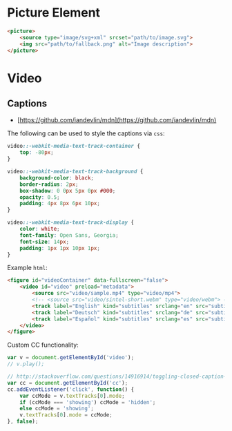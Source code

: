 # Picture Element

```html
<picture>
    <source type="image/svg+xml" srcset="path/to/image.svg">
    <img src="path/to/fallback.png" alt="Image description">
</picture>
```

# Video

## Captions

- [https://github.com/iandevlin/mdn](https://github.com/iandevlin/mdn)

The following can be used to style the captions via `css`:

```css
video::-webkit-media-text-track-container {
    top: -80px;
}

video::-webkit-media-text-track-background {
    background-color: black;
    border-radius: 2px;
    box-shadow: 0 0px 5px 0px #000;
    opacity: 0.5;
    padding: 4px 8px 6px 10px;
}

video::-webkit-media-text-track-display {
    color: white;
    font-family: Open Sans, Georgia;
    font-size: 14px;
    padding: 1px 1px 10px 1px;
}
```

Example `html`:

```html
<figure id="videoContainer" data-fullscreen="false">
    <video id="video" preload="metadata">
        <source src="video/sample.mp4" type="video/mp4">
        <!-- <source src="video/sintel-short.webm" type="video/webm"> -->
        <track label="English" kind="subtitles" srclang="en" src="subtitles/vtt/sintel-en.vtt" default>
        <track label="Deutsch" kind="subtitles" srclang="de" src="subtitles/vtt/sintel-de.vtt">
        <track label="Español" kind="subtitles" srclang="es" src="subtitles/vtt/sintel-es.vtt">
    </video>
</figure>
```

Custom CC functionality:

```javascript
var v = document.getElementById('video');
// v.play();

// http://stackoverflow.com/questions/14916914/toggling-closed-caption-in-html5-video-and-disabling-default-video-controls
var cc = document.getElementById('cc');
cc.addEventListener('click', function() {
    var ccMode = v.textTracks[0].mode;
    if (ccMode === 'showing') ccMode = 'hidden';
    else ccMode = 'showing';
    v.textTracks[0].mode = ccMode;
}, false);
```


